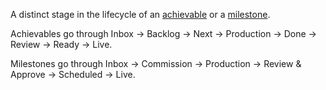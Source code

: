 A distinct stage in the lifecycle of an [achievable](achievable.md) or a [milestone](milestone.md).

Achievables go through Inbox -> Backlog -> Next -> Production -> Done -> Review -> Ready -> Live.

Milestones go through Inbox -> Commission -> Production -> Review & Approve -> Scheduled -> Live.
